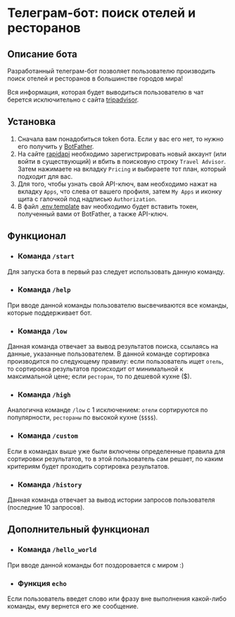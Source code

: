 # Телеграм-бот: поиск отелей и ресторанов
## Описание бота

Разработанный телеграм-бот позволяет пользователю производить поиск
отелей и ресторанов в большинстве городов мира! 

Вся информация, которая будет выводиться пользователю в чат берется
исключительно с сайта [tripadvisor](https://www.tripadvisor.ru/).

## Установка

1) Сначала вам понадобиться token бота. Если у вас его нет, то нужно
его получить у [BotFather](https://telegram.me/BotFather).
2) На сайте [rapidapi](https://rapidapi.com/hub) необходимо 
зарегистрировать новый аккаунт (или войти в существующий) и 
вбить в поисковую строку `Travel Advisor`. Затем нажимаете на вкладку
`Pricing` и выбираете тот план, который подходит для вас.
3) Для того, чтобы узнать свой API-ключ, вам необходимо нажат на вкладку
`Apps`, что слева от вашего профиля, затем `My Apps` и иконку щита с галочкой
под надписью `Authorization`.
4) В файл [.env.template](.env.template) ваv необходимо будет вставить токен,
полученный вами от BotFather, а также API-ключ.

## Функционал

- ### Команда `/start`
Для запуска бота в первый раз следует использовать данную команду.

- ### Команда `/help`
При вводе данной команды пользователю высвечиваются 
все команды, которые поддерживает бот.

- ### Команда `/low`
Данная команда отвечает за вывод результатов поиска,
ссылаясь на данные, указанные пользователем. В данной команде сортировка
производится по следующему правилу: если пользователь ищет `отель`, то
сортировка результатов происходит от минимальной к максимальной цене;
если `ресторан`, то по дешевой кухне ($).

- ### Команда `/high`
Аналогична команде `/low` с 1 исключением: `отели` сортируются
по популярности, `рестораны` по высокой кухне (`$$$$`).

- ### Команда `/custom`
Если в командах выше уже были включены определенные
правила для сортировки результатов, то в этой пользователь сам
решает, по каким критериям будет проходить сортировка результатов.

- ### Команда `/history`
Данная команда отвечает за вывод истории запросов пользователя 
(последние 10 запросов).

## Дополнительный функционал

- ### Команда `/hello_world`
При вводе данной команды бот поздоровается с миром :)

- ### Функция `echo`
Если пользователь введет слово или фразу вне выполнения какой-либо
команды, ему вернется его же сообщение.